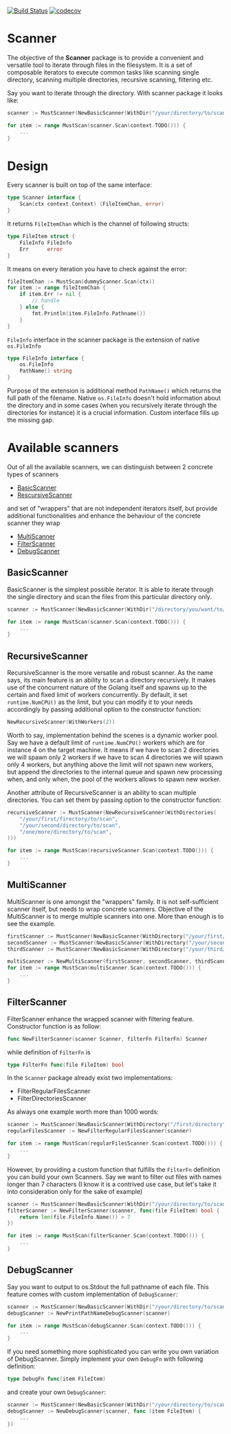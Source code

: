 [![Build Status](https://travis-ci.org/wojteninho/scanner.svg?branch=master)](https://travis-ci.org/wojteninho/scanner)
[![codecov](https://codecov.io/gh/wojteninho/scanner/branch/master/graph/badge.svg)](https://codecov.io/gh/wojteninho/scanner)

# Scanner

The objective of the **Scanner** package is to provide a convenient and versatile tool to iterate through files in the filesystem. It is a set of composable iterators
to execute common tasks like scanning single directory, scanning multiple directories, recursive scanning, filtering etc.

Say you want to iterate through the directory. With scanner package it looks like:
```go
scanner := MustScanner(NewBasicScanner(WithDir("/your/directory/to/scan")))

for item := range MustScan(scanner.Scan(context.TODO())) {
    ...
}
```

# Design

Every scanner is built on top of the same interface:
```go
type Scanner interface {
	Scan(ctx context.Context) (FileItemChan, error)
}
```
It returns `FileItemChan` which is the channel of following structs:
```go
type FileItem struct {
	FileInfo FileInfo
	Err      error
}
```
It means on every iteration you have to check against the error:
```go
fileItemChan := MustScan(dummyScanner.Scan(ctx))
for item := range fileItemChan {
    if item.Err != nil {
        // handle
    } else {
        fmt.Println(item.FileInfo.Pathname())
    }
}
```
`FileInfo` interface in the scanner package is the extension of native `os.FileInfo`
```go
type FileInfo interface {
	os.FileInfo
	PathName() string
}
```
Purpose of the extension is additional method `PathName()` which returns the full path of the filename.
Native `os.FileInfo` doesn't hold information about the directory and in some cases (when you recursively iterate through the directories for instance)
it is a crucial information. Custom interface fills up the missing gap.

# Available scanners

Out of all the available scanners, we can distinguish between 2 concrete types of scanners
* [BasicScanner](https://github.com/wojteninho/scanner#recursivecanner)
* [RescursiveScanner](https://github.com/wojteninho/scanner#recursivecanner)

and set of "wrappers" that are not independent iterators itself, but provide additional functionalities and enhance the behaviour of the concrete scanner they wrap
* [MultiScanner](https://github.com/wojteninho/scanner#multiscanner)
* [FilterScanner](https://github.com/wojteninho/scanner#filterscanner)
* [DebugScanner](https://github.com/wojteninho/scanner#debugscanner)

## BasicScanner

BasicScanner is the simplest possible iterator. It is able to iterate through the single directory and scan the files from this particular directory only.
```go
scanner := MustScanner(NewBasicScanner(WithDir("/directory/you/want/to/scan")))

for item := range MustScan(scanner.Scan(context.TODO())) {
    ...
}
```

## RecursiveScanner

RecursiveScanner is the more versatile and robust scanner. As the name says, its main feature is an ability to scan a directory recursively.
It makes use of the concurrent nature of the Golang itself and spawns up to the certain and fixed limit of workers concurrently.
By default, it set `runtime.NumCPU()` as the limit, but you can modify it to your needs accordingly by passing additional option to the constructor function:
```go
NewRecursiveScanner(WithWorkers(2))
```
Worth to say, implementation behind the scenes is a dynamic worker pool. Say we have a default limit of `runtime.NumCPU()` workers which are for instance 4 on the target machine.
It means if we have to scan 2 directories we will spawn only 2 workers if we have to scan 4 directories we will spawn only 4 workers, but anything above the limit
will not spawn new workers, but append the directories to the internal queue and spawn new processing when, and only when, the pool of the workers allows to spawn new worker.

Another attribute of RecursiveScanner is an ability to scan multiple directories. You can set them by passing option to the constructor function:
```go
recursiveScanner := MustScanner(NewRecursiveScanner(WithDirectories(
    "/your/first/firectory/to/scan",
    "/your/second/directory/to/scan",
    "/one/more/directory/to/scan",
)))

for item := range MustScan(recursiveScanner.Scan(context.TODO())) {
    ...
}
```

## MultiScanner

MultiScanner is one amongst the "wrappers" family. It is not self-sufficient scanner itself, but needs to wrap concrete scanners. Objective of the MultiScanner is to merge
multiple scanners into one. More than enough is to see the example.
```go
firstScanner := MustScanner(NewBasicScanner(WithDirectory("/your/first/directory/to/scan")))
secondScanner := MustScanner(NewBasicScanner(WithDirectory("/your/second/directory/to/scan")))
thirdScanner := MustScanner(NewBasicScanner(WithDirectory("/your/third/directory/to/scan")))

multiScanner := NewMultiScanner(firstScanner, secondScanner, thirdScanner)
for item := range MustScan(multiScanner.Scan(context.TODO())) {
    ...
}
```

## FilterScanner

FilterScanner enhance the wrapped scanner with filtering feature. Constructor function is as follow:
```go
func NewFilterScanner(scanner Scanner, filterFn FilterFn) Scanner
```
while definition of `FilterFn` is
```go
type FilterFn func(file FileItem) bool
```
In the `Scanner` package already exist two implementations:
* FilterRegularFilesScanner
* FilterDirectoriesScanner

As always one example worth more than 1000 words:
```go
scanner := MustScanner(NewBasicScanner(WithDirectory("/first/directory")))
regularFilesScanner := NewFilterRegularFilesScanner(scanner)

for item := range MustScan(regularFilesScanner.Scan(context.TODO())) {
    ...
}
```
However, by providing a custom function that fulfills the `FilterFn` definition you can build your own Scanners. Say we want to filter out files with names longer than 7 characters
(I know it is a contrived use case, but let's take it into consideration only for the sake of example)
```go
scanner := MustScanner(NewBasicScanner(WithDir("/your/directory/to/scan")))
filterScanner := NewFilterScanner(scanner, func(file FileItem) bool {
    return len(file.FileInfo.Name()) > 7
})

for item := range MustScan(filterScanner.Scan(context.TODO())) {
    ...
}
```

## DebugScanner

Say you want to output to os.Stdout the full pathname of each file. This feature comes with custom implementation of `DebugScanner`:
```go
scanner := MustScanner(NewBasicScanner(WithDir("/your/directory/to/scan")))
debugScanner := NewPrintPathNameDebugScanner(scanner)

for item := range MustScan(debugScanner.Scan(context.TODO())) {
    ...
}
```

If you need something more sophisticated you can write you own variation of DebugScanner. Simply implement your own `DebugFn` with following definition:
```go
type DebugFn func(item FileItem)
```
and create your own `DebugScanner`:
```go
scanner := MustScanner(NewBasicScanner(WithDir("/your/directory/to/scan")))
debugScanner := NewDebugScanner(scanner, func (item FileItem) {
    ...
})
```

